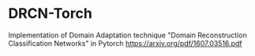 # DRCN-Torch 
Implementation of Domain Adaptation technique "Domain Reconstruction Classification Networks" in Pytorch
https://arxiv.org/pdf/1607.03516.pdf
